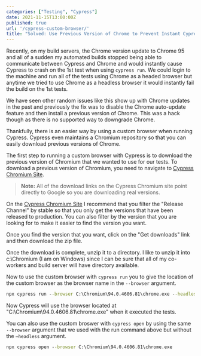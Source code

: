 ```yaml
---
categories: ["Testing", "Cypress"]
date: 2021-11-15T13:00:00Z
published: true
url: '/cypress-custom-browser/'
title: "Solved: Use Previous Version of Chrome to Prevent Instant Cypress Crash on Our Build Servers When Using Chrome 95"
---
```


Recently, on my build servers, the Chrome version update to Chrome 95 and all of a sudden my automated builds stopped being able to communicate between Cypress and  Chrome and would instantly cause Cypress to crash on the 1st test when using `cypress run`.  We could login to the machine and run all of the tests using Chrome as a headed browser but anytime we tried to use Chrome as a headless browser it would instantly fail the build on the 1st tests.

We have seen other random issues like this show up with Chrome updates in the past and previously the fix was to disable the Chrome auto-update feature and then install a previous version of Chrome.  This was a hack though as there is no supported way to downgrade Chrome.

Thankfully, there is an easier way by using a custom browser when running Cypress.  Cypress even maintains a Chromium repository so that you can easily download previous versions of Chrome.

<!--more-->

The first step to running a custom browser with Cypress is to download the previous version of Chromium that we wanted to use for our tests.  To download a previous version of Chromium,  you need to navigate to [Cypress Chromium Site](https://chromium.cypress.io/).

> **Note:** All of the download links on the Cypress Chromium site point directly to Google so you are downloading real versions.

On the [Cypress Chromium Site](https://chromium.cypress.io/) I recommend that you filter the "Release Channel" by stable so that you only get the versions that have been released to production.  You can also filter by the version that you are looking for to make it easier to find the version you want.

Once you find the version that you want, click on the "Get downloads" link and then download the zip file.

Once the download is complete, unzip it to a directory.  I like to unzip it into c:\Chromium (I am on Windows) since I can be sure that all of my co-workers and build server will have directory available.

Now to use the custom browser with `cypress run` you to give the location of the custom browser as the browser name in the `--browser` argument.

```cmd
npx cypress run --browser C:\Chromium\94.0.4606.81\chrome.exe --headless
```

Now Cypress will use the browser located at "C:\Chromium\94.0.4606.81\chrome.exe" when it executed the tests.

You can also use the custom broswer with `cypress open` by using the same `--browser` argument that we used with the run command above but without the `—headless` argument.

```cmd
npx cypress open --browser C:\Chromium\94.0.4606.81\chrome.exe
```
